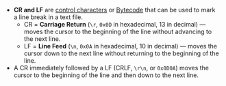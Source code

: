 - **CR and LF** are [control characters](https://en.wikipedia.org/wiki/Control_character) or [Bytecode](https://en.wikipedia.org/wiki/Bytecode) that can be used to mark a line break in a text file.
	- CR = **Carriage Return** (`\r`, `0x0D` in hexadecimal, 13 in decimal) — moves the cursor to the beginning of the line without advancing to the next line.
	- LF = **Line Feed** (`\n`, `0x0A` in hexadecimal, 10 in decimal) — moves the cursor down to the next line without returning to the beginning of the line.
- A CR immediately followed by a LF (CRLF, `\r\n`, or `0x0D0A`) moves the cursor to the beginning of the line and then down to the next line.